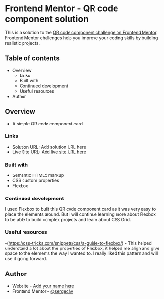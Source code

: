 # Frontend Mentor - QR code component solution

This is a solution to the [QR code component challenge on Frontend Mentor](https://www.frontendmentor.io/challenges/qr-code-component-iux_sIO_H). Frontend Mentor challenges help you improve your coding skills by building realistic projects. 

## Table of contents

- Overview
  - Links
  - Built with
  - Continued development
  - Useful resources
- Author



## Overview
- A simple QR code component card


### Links

- Solution URL: [Add solution URL here](https://your-solution-url.com)
- Live Site URL: [Add live site URL here](https://your-live-site-url.com)

### Built with

- Semantic HTML5 markup
- CSS custom properties
- Flexbox


### Continued development

I used Flexbox to built this QR code component card as it was very easy to place the elements around.
But i will continue learning more about Flexbox to be able to build complex projects and learn about CSS Grid.


### Useful resources

-(https://css-tricks.com/snippets/css/a-guide-to-flexbox/) - This helped understand a lot about the properties of Flexbox, it helped me align and give space to the elements the way I wanted to. I really liked this pattern and will use it going forward.

## Author

- Website - [Add your name here](https://www.your-site.com)
- Frontend Mentor - [@sergechv](https://www.frontendmentor.io/profile/sergechv)

